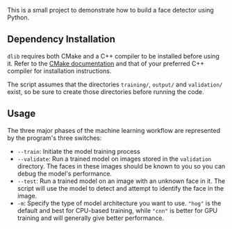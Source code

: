 This is a small project to demonstrate how to build a face detector using Python.

## Dependency Installation

`dlib` requires both CMake and a C++ compiler to be installed before using it. 
Refer to the [CMake documentation](https://cmake.org/install/) and that of your preferred C++ compiler for 
installation instructions. 

The script assumes that the directories `training/`, `output/` and `validation/` exist, so be sure to create those directories before running the code.

## Usage

The three major phases of the machine learning workflow are represented by the program's three switches:

- `--train`: Initiate the model training process
- `--validate`: Run a trained model on images stored in the `validation` directory. The faces in these images should be known to you so you can debug the model's performance. 
- `--test`: Run a trained model on an image with an unknown face in it. The script will use the model to detect and attempt to identify the face in the image.
- `-m`: Specify the type of model architecture you want to use. `"hog"` is the default and best for CPU-based training, while `"cnn"` is better for GPU training and will generally give better performance.
